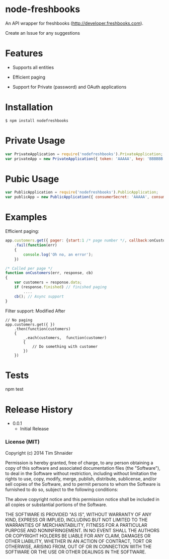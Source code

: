 node-freshbooks
===========
An API wrapper for freshbooks (http://developer.freshbooks.com).

Create an Issue for any suggestions

Features
========
* Supports all entities

* Efficient paging

* Support for Private (password) and OAuth applications


Installation
============

    $ npm install nodefreshbooks


Private Usage
=============
```javascript
var PrivateApplication = require('nodefreshbooks').PrivateApplication;
var privateApp = new PrivateApplication({ token: 'AAAAA', key: 'BBBBBB'});
```


Pubic Usage
=============
```javascript
var PublicApplication = require('nodefreshbooks').PublicApplication;
var publicApp = new PublicApplication({ consumerSecret: 'AAAAA', consumerKey: 'BBBBBB'});
```


Examples
========
Efficient paging:

```javascript
app.customers.get({ pager: {start:1 /* page number */, callback:onCustomers}})
    .fail(function(err)
    {
        console.log('Oh no, an error');
    })

/* Called per page */
function onCustomers(err, response, cb)
{
    var customers = response.data;
    if (response.finished) // finished paging
        ....
    cb(); // Async support
}

```

Filter support: Modified After
```
// No paging
app.customers.get({ })
    .then(function(customers)
    {
        _.each(customers,  function(customer)
        {
            // Do something with customer
        })
    })

```


Tests
==========

npm test


Release History
==============

* 0.0.1
    - Initial Release


### License (MIT)

Copyright (c) 2014 Tim Shnaider

Permission is hereby granted, free of charge, to any person obtaining a copy of this software and associated documentation files (the "Software"), to deal in the Software without restriction, including without limitation the rights to use, copy, modify, merge, publish, distribute, sublicense, and/or sell copies of the Software, and to permit persons to whom the Software is furnished to do so, subject to the following conditions:

The above copyright notice and this permission notice shall be included in all copies or substantial portions of the Software.

THE SOFTWARE IS PROVIDED "AS IS", WITHOUT WARRANTY OF ANY KIND, EXPRESS OR IMPLIED, INCLUDING BUT NOT LIMITED TO THE WARRANTIES OF MERCHANTABILITY, FITNESS FOR A PARTICULAR PURPOSE AND NONINFRINGEMENT. IN NO EVENT SHALL THE AUTHORS OR COPYRIGHT HOLDERS BE LIABLE FOR ANY CLAIM, DAMAGES OR OTHER LIABILITY, WHETHER IN AN ACTION OF CONTRACT, TORT OR OTHERWISE, ARISING FROM, OUT OF OR IN CONNECTION WITH THE SOFTWARE OR THE USE OR OTHER DEALINGS IN THE SOFTWARE.